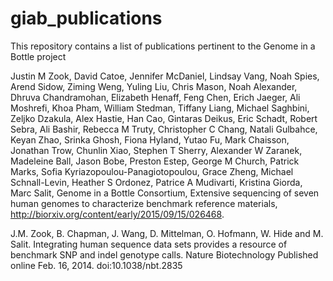 # giab_publications
This repository contains a list of publications pertinent to the Genome in a Bottle project


Justin M Zook, David Catoe, Jennifer McDaniel, Lindsay Vang, Noah Spies, Arend Sidow, Ziming Weng, Yuling Liu, Chris Mason, Noah Alexander, Dhruva Chandramohan, Elizabeth Henaff, Feng Chen, Erich Jaeger, Ali Moshrefi, Khoa Pham, William Stedman, Tiffany Liang, Michael Saghbini, Zeljko Dzakula, Alex Hastie, Han Cao, Gintaras Deikus, Eric Schadt, Robert Sebra, Ali Bashir, Rebecca M Truty, Christopher C Chang, Natali Gulbahce, Keyan Zhao, Srinka Ghosh, Fiona Hyland, Yutao Fu, Mark Chaisson, Jonathan Trow, Chunlin Xiao, Stephen T Sherry, Alexander W Zaranek, Madeleine Ball, Jason Bobe, Preston Estep, George M Church, Patrick Marks, Sofia Kyriazopoulou-Panagiotopoulou, Grace Zheng, Michael Schnall-Levin, Heather S Ordonez, Patrice A Mudivarti, Kristina Giorda, Marc Salit, Genome in a Bottle Consortium, Extensive sequencing of seven human genomes to characterize benchmark reference materials, http://biorxiv.org/content/early/2015/09/15/026468.  


J.M. Zook, B. Chapman, J. Wang, D. Mittelman, O. Hofmann, W. Hide and M. Salit. Integrating human sequence data sets provides a resource of benchmark SNP and indel genotype calls. Nature Biotechnology Published online Feb. 16, 2014. doi:10.1038/nbt.2835
